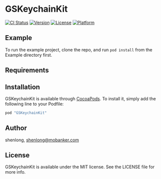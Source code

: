 # GSKeychainKit

[![CI Status](http://img.shields.io/travis/shenlong/GSKeychainKit.svg?style=flat)](https://travis-ci.org/shenlong/GSKeychainKit)
[![Version](https://img.shields.io/cocoapods/v/GSKeychainKit.svg?style=flat)](http://cocoapods.org/pods/GSKeychainKit)
[![License](https://img.shields.io/cocoapods/l/GSKeychainKit.svg?style=flat)](http://cocoapods.org/pods/GSKeychainKit)
[![Platform](https://img.shields.io/cocoapods/p/GSKeychainKit.svg?style=flat)](http://cocoapods.org/pods/GSKeychainKit)

## Example

To run the example project, clone the repo, and run `pod install` from the Example directory first.

## Requirements

## Installation

GSKeychainKit is available through [CocoaPods](http://cocoapods.org). To install
it, simply add the following line to your Podfile:

```ruby
pod "GSKeychainKit"
```

## Author

shenlong, shenlong@mobanker.com

## License

GSKeychainKit is available under the MIT license. See the LICENSE file for more info.
